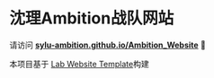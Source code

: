 
# 沈理Ambition战队网站

请访问 **[sylu-ambition.github.io/Ambition_Website](https://sylu-ambition.github.io/Ambition_Website)** 🚀

本项目基于 [Lab Website Template](https://greene-lab.gitbook.io/lab-website-template-docs)构建
